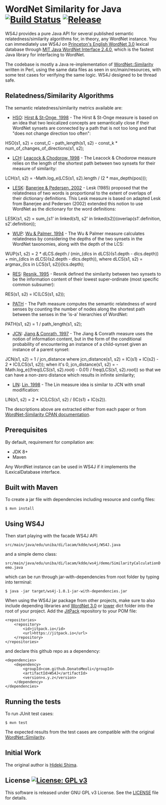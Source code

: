# WordNet Similarity for Java [![Build Status](https://travis-ci.org/DonatoMeoli/WS4J.svg?branch=master)](https://travis-ci.org/DonatoMeoli/WS4J) [![Release](https://jitpack.io/v/DonatoMeoli/WS4J.svg)](https://jitpack.io/#DonatoMeoli/WS4J)

WS4J provides a pure Java API for several published semantic relatedness/similarity algorithms for, in theory, any 
WordNet instance. You can immediately use WS4J on [Princeton's English WordNet 3.0](https://wordnet.princeton.edu/) 
lexical database through [MIT Java WordNet Interface 2.4.0](https://projects.csail.mit.edu/jwi/), which is the fastest 
Java library for interfacing to WordNet.

The codebase is mostly a Java re-implementation of [WordNet::Similarity](http://wn-similarity.sourceforge.net/) 
written in Perl, using the same data files as seen in src/main/resources, with some test cases for verifying the same 
logic. WS4J designed to be thread safe.

## Relatedness/Similarity Algorithms 

The semantic relatedness/similarity metrics available are:

 - [HSO](http://search.cpan.org/dist/WordNet-Similarity/lib/WordNet/Similarity/hso.pm): 
 [Hirst & St-Onge, 1998](https://scholar.google.com/scholar?q=Lexical+chains+as+representations+of+context+for+the+detection+and+correction+of+malapropisms) - 
 The Hirst & St-Onge measure is based on an idea that two lexicalized concepts are semantically close if their WordNet 
 synsets are connected by a path that is not too long and that "does not change direction too often":
 
 HSO(s1, s2) = const_C - path_length(s1, s2) - const_k * num_of_changes_of_directions(s1, s2);
 
 - [LCH](http://search.cpan.org/dist/WordNet-Similarity/lib/WordNet/Similarity/lch.pm): 
 [Leacock & Chodorow, 1998](https://scholar.google.com/scholar?q=Combining+local+context+and+WordNet+similarity+for+word+sense+identification) - 
 The Leacock & Chodorow measure relies on the length of the shortest path between two synsets for their measure of similarity:
 
 LCH(s1, s2) = -Math.log_e(LCS(s1, s2).length / (2 * max_depth(pos)));
 
 - [LESK](http://search.cpan.org/dist/WordNet-Similarity/lib/WordNet/Similarity/lesk.pm): 
 [Banerjee & Pedersen, 2002](https://scholar.google.com/scholar?q=An+Adapted+Lesk+Algorithm+for+Word+Sense+Disambiguation+Using+WordNet) - 
 Lesk (1985) proposed that the relatedness of two words is proportional to the extent of overlaps of their dictionary 
 definitions. This Lesk measure is based on adapted Lesk from Banerjee and Pedersen (2002) extended this notion to use 
 WordNet as the dictionary for the word definitions:
 
 LESK(s1, s2) = sum_{s1' in linked(s1), s2' in linked(s2)}(overlap(s1'.definition, s2'.definition));
 
 - [WUP](http://search.cpan.org/dist/WordNet-Similarity/lib/WordNet/Similarity/wup.pm): 
 [Wu & Palmer, 1994](https://scholar.google.com/scholar?q=Verb+semantics+and+lexical+selection) - The Wu & Palmer 
 measure calculates relatedness by considering the depths of the two synsets in the WordNet taxonomies, along with the 
 depth of the LCS:
 
 WUP(s1, s2) = 2 * dLCS.depth / (min_{dlcs in dLCS}(s1.depth - dlcs.depth)) + min_{dlcs in dLCS}(s2.depth - dlcs.depth)), 
 where dLCS(s1, s2) = argmax_{lcs in LCS(s1, s2)}(lcs.depth);
 
 - [RES](http://search.cpan.org/dist/WordNet-Similarity/lib/WordNet/Similarity/res.pm): 
 [Resnik, 1995](https://scholar.google.com/scholar?q=Using+information+content+to+evaluate+semantic+similarity+in+a+taxonomy) - 
 Resnik defined the similarity between two synsets to be the information content of their lowest super-ordinate (most 
 specific common subsumer):
 
 RES(s1, s2) = IC(LCS(s1, s2));
 
 - [PATH](http://search.cpan.org/~tpederse/WordNet-Similarity/lib/WordNet/Similarity/path.pm) - The Path measure 
 computes the semantic relatedness of word senses by counting the number of nodes along the shortest path between the 
 senses in the 'is-a' hierarchies of WordNet:
 
 PATH(s1, s2) = 1 / path_length(s1, s2);
 
 - [JCN](http://search.cpan.org/dist/WordNet-Similarity/lib/WordNet/Similarity/jcn.pm): 
 [Jiang & Conrath, 1997](https://scholar.google.com/scholar?q=Semantic+similarity+based+on+corpus+statistics+and+lexical+taxonomy) - 
 The Jiang & Conrath measure uses the notion of information content, but in the form of the conditional probability of 
 encountering an instance of a child-synset given an instance of a parent synset: 
 
 JCN(s1, s2) = 1 / jcn_distance where jcn_distance(s1, s2) = IC(s1) + IC(s2) - 2 * IC(LCS(s1, s2)); when it's 0, 
 jcn_distance(s1, s2) = -Math.log_e((freq(LCS(s1, s2).root) - 0.01) / freq(LCS(s1, s2).root)) so that we can have a 
 non-zero distance which results in infinite similarity;
 
 - [LIN](http://search.cpan.org/dist/WordNet-Similarity/lib/WordNet/Similarity/lin.pm): 
 [Lin, 1998](https://scholar.google.com/scholar?q=An+information-theoretic+definition+of+similarity) - The Lin measure 
 idea is similar to JCN with small modification:
 
 LIN(s1, s2) = 2 * IC(LCS(s1, s2) / (IC(s1) + IC(s2)).

The descriptions above are extracted either from each paper or from 
[WordNet-Similarity CPAN documentation](http://search.cpan.org/dist/WordNet-Similarity/).

## Prerequisites

By default, requirement for compilation are:

 - JDK 8+
 - Maven

Any WordNet instance can be used in WS4J if it implements the ILexicalDatabase interface.

## Built with Maven

To create a jar file with dependencies including resource and config files:

```
$ mvn install
```

## Using WS4J

Then start playing with the facade WS4J API:

  `src/main/java/edu/uniba/di/lacam/kdde/ws4j/WS4J.java`

and a simple demo class:

  `src/main/java/edu/uniba/di/lacam/kdde/ws4j/demo/SimilarityCalculationDemo.java`
  
which can be run through jar-with-dependencies from root folder by typing into terminal:

```
$ java -jar target/ws4j-1.0.1-jar-with-dependencies.jar
```

When using the WS4J jar package from other projects, make sure to also include depending libraries and 
[WordNet 3.0](https://wordnet.princeton.edu/download/current-version) or 
[lower](https://wordnet.princeton.edu/download/old-versions) dict folder into the root of your project. 
Add the [JitPack](https://jitpack.io/) repository to your POM file:

    <repositories>
        <repository>
            <id>jitpack.io</id>
            <url>https://jitpack.io</url>
        </repository>
    </repositories>
    
and declare this github repo as a dependency:
    
    <dependencies>
        <dependency>
            <groupId>com.github.DonatoMeoli</groupId>
            <artifactId>WS4J</artifactId>
            <version>x.y.z</version>
        </dependency>
    </dependencies>

## Running the tests

To run JUnit test cases:
   
```
$ mvn test
```

The expected results from the test cases are compatible with the original [WordNet::Similarity](http://wn-similarity.sourceforge.net/).

## Initial Work

The original author is [Hideki Shima](http://www.cs.cmu.edu/~hideki/).

## License [![License: GPL v3](https://img.shields.io/badge/License-GPL%20v3-blue.svg)](https://www.gnu.org/licenses/gpl-3.0)

This software is released under GNU GPL v3 License. See the [LICENSE](LICENSE) file for details.
